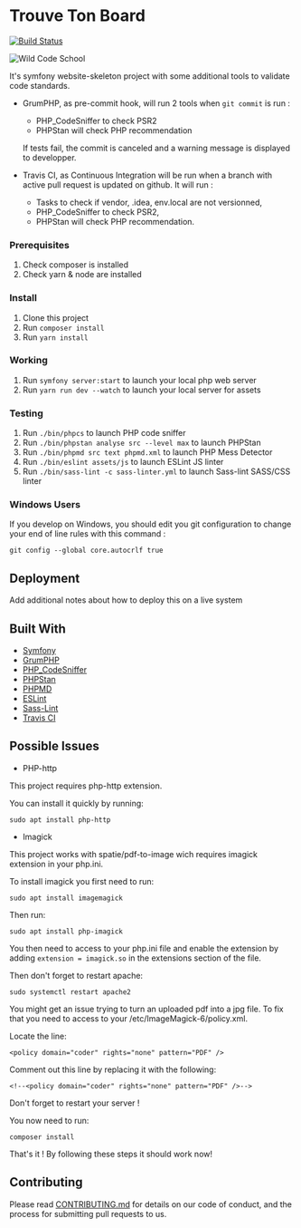 # Trouve Ton Board

[![Build Status](https://travis-ci.com/WildCodeSchool/lyon-php-2003-project3-trouvetonboard.svg?token=vxA4AusVVxs5jx1s6rqR&branch=master)](https://travis-ci.com/WildCodeSchool/lyon-php-2003-project3-trouvetonboard)

![Wild Code School](https://wildcodeschool.fr/wp-content/uploads/2019/01/logo_pink_176x60.png)

It's symfony website-skeleton project with some additional tools to validate code standards.

* GrumPHP, as pre-commit hook, will run 2 tools when `git commit` is run :
  
    * PHP_CodeSniffer to check PSR2 
    * PHPStan will check PHP recommendation
     
  If tests fail, the commit is canceled and a warning message is displayed to developper.

* Travis CI, as Continuous Integration will be run when a branch with active pull request is updated on github. It will run :

    * Tasks to check if vendor, .idea, env.local are not versionned,
    * PHP_CodeSniffer to check PSR2,
    * PHPStan will check PHP recommendation.

### Prerequisites

1. Check composer is installed
2. Check yarn & node are installed

### Install

1. Clone this project
2. Run `composer install`
3. Run `yarn install`

### Working

1. Run `symfony server:start` to launch your local php web server
2. Run `yarn run dev --watch` to launch your local server for assets

### Testing

1. Run `./bin/phpcs` to launch PHP code sniffer
2. Run `./bin/phpstan analyse src --level max` to launch PHPStan
3. Run `./bin/phpmd src text phpmd.xml` to launch PHP Mess Detector
3. Run `./bin/eslint assets/js` to launch ESLint JS linter
3. Run `./bin/sass-lint -c sass-linter.yml` to launch Sass-lint SASS/CSS linter

### Windows Users

If you develop on Windows, you should edit you git configuration to change your end of line rules with this command :

`git config --global core.autocrlf true`

## Deployment

Add additional notes about how to deploy this on a live system


## Built With

* [Symfony](https://github.com/symfony/symfony)
* [GrumPHP](https://github.com/phpro/grumphp)
* [PHP_CodeSniffer](https://github.com/squizlabs/PHP_CodeSniffer)
* [PHPStan](https://github.com/phpstan/phpstan)
* [PHPMD](http://phpmd.org)
* [ESLint](https://eslint.org/)
* [Sass-Lint](https://github.com/sasstools/sass-lint)
* [Travis CI](https://github.com/marketplace/travis-ci)

## Possible Issues

* PHP-http

This project requires php-http extension.

You can install it quickly by running:

`sudo apt install php-http`

* Imagick

This project works with spatie/pdf-to-image wich requires imagick extension in your php.ini.

To install imagick you first need to run:

`sudo apt install imagemagick`

Then run:

`sudo apt install php-imagick`

You then need to access to your php.ini file and enable the extension by adding `extension = imagick.so` in the extensions section of the file.

Then don't forget to restart apache:

`sudo systemctl restart apache2`

You might get an issue trying to turn an uploaded pdf into a jpg file. To fix that you need to access to your /etc/ImageMagick-6/policy.xml.

Locate the line:
 
 `<policy domain="coder" rights="none" pattern="PDF" />`

Comment out this line by replacing it with the following:

`<!--<policy domain="coder" rights="none" pattern="PDF" />-->`

Don't forget to restart your server !

You now need to run:

`composer install`

That's it ! By following these steps it should work now!



## Contributing

Please read [CONTRIBUTING.md](https://gist.github.com/PurpleBooth/b24679402957c63ec426) for details on our code of conduct, and the process for submitting pull requests to us.
